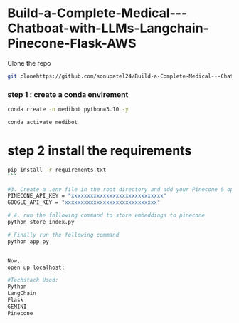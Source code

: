 
# Build-a-Complete-Medical---Chatboat-with-LLMs-Langchain-Pinecone-Flask-AWS


Clone the repo 

````bash
git clonehttps://github.com/sonupatel24/Build-a-Complete-Medical---Chatboat-with-LLMs-Langchain-Pinecone-Flask-AWS.git
 ````


 ### step 1 : create a conda envirement 

 ````bash
 conda create -n medibot python=3.10 -y
 ````


 ````bash
 conda activate medibot
 ````


 # step 2 install the requirements

````bash
pip install -r requirements.txt
```

#3. Create a .env file in the root directory and add your Pinecone & openai credentials as follows:
PINECONE_API_KEY = "xxxxxxxxxxxxxxxxxxxxxxxxxxxxx"
GOOGLE_API_KEY = "xxxxxxxxxxxxxxxxxxxxxxxxxxxxx"

# 4. run the following command to store embeddings to pinecone
python store_index.py

# Finally run the following command
python app.py


Now,
open up localhost:

#Techstack Used:
Python
LangChain
Flask
GEMINI
Pinecone





